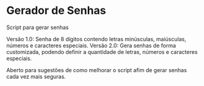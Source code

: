 # Gerador de Senhas
 Script para gerar senhas
 
 Versão 1.0: Senha de 8 dígitos contendo letras minúsculas, maiúsculas, números e caracteres especiais.
 Versão 2.0: Gera senhas de forma customizada, podendo definir a quantidade de letras, números e caracteres especiais.
 
 Aberto para sugestões de como melhorar o script afim de gerar senhas cada vez mais seguras.
